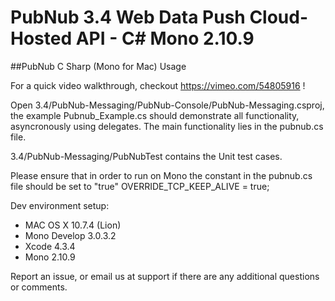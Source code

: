 # PubNub 3.4 Web Data Push Cloud-Hosted API - C# Mono 2.10.9 
##PubNub C Sharp (Mono for Mac) Usage

For a quick video walkthrough, checkout https://vimeo.com/54805916 !

Open 3.4/PubNub-Messaging/PubNub-Console/PubNub-Messaging.csproj, the example Pubnub_Example.cs should demonstrate all functionality, asyncronously using delegates. The main functionality lies in the pubnub.cs file.

3.4/PubNub-Messaging/PubNubTest contains the Unit test cases.

Please ensure that in order to run on Mono the constant in the pubnub.cs file should be set to "true"
OVERRIDE_TCP_KEEP_ALIVE = true;

Dev environment setup:
- MAC OS X 10.7.4 (Lion)
- Mono Develop 3.0.3.2
- Xcode 4.3.4
- Mono 2.10.9 

Report an issue, or email us at support if there are any additional questions or comments.


